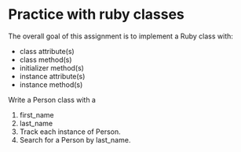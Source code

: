 # Practice with ruby classes

The overall goal of this assignment is to implement a Ruby class with:

* class attribute(s)
* class method(s)
* initializer method(s)
* instance attribute(s)
* instance method(s)

Write a Person class with a

1) first_name
2) last_name
3) Track each instance of Person.
4) Search for a Person by last_name.
